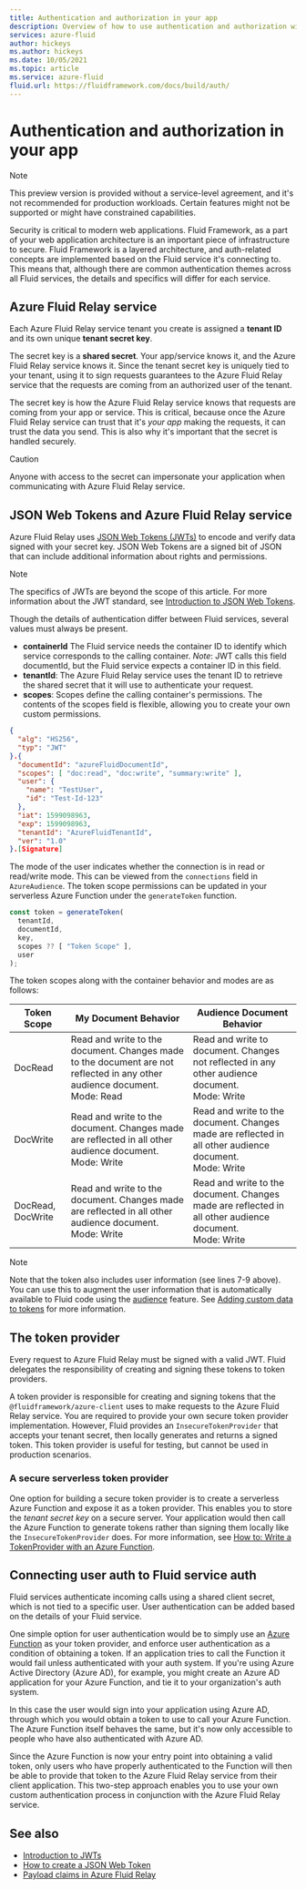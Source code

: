 ```yaml
---
title: Authentication and authorization in your app
description: Overview of how to use authentication and authorization with an Azure Fluid Relay service. 
services: azure-fluid
author: hickeys
ms.author: hickeys
ms.date: 10/05/2021
ms.topic: article
ms.service: azure-fluid
fluid.url: https://fluidframework.com/docs/build/auth/
---
```


# Authentication and authorization in your app

> [!NOTE]
> This preview version is provided without a service-level agreement, and it's not recommended for production workloads. Certain features might not be supported or might have constrained capabilities.

Security is critical to modern web applications. Fluid Framework, as a part of your web application architecture is an important piece of infrastructure to secure. Fluid Framework is a layered architecture, and auth-related concepts are implemented based on the Fluid service it's connecting to. This means that, although there are common authentication themes across all Fluid services, the details and specifics will differ for each service.

## Azure Fluid Relay service

Each Azure Fluid Relay service tenant you create is assigned a **tenant ID** and its own unique **tenant secret key**.

The secret key is a **shared secret**. Your app/service knows it, and the Azure Fluid Relay service knows it. Since the tenant secret key is uniquely tied to your tenant, using it to sign requests guarantees to the Azure Fluid Relay service that the requests are coming from an authorized user of the tenant.

The secret key is how the Azure Fluid Relay service knows that requests are coming from your app or service. This is critical, because once the Azure Fluid Relay service can trust that it's *your app* making the requests, it can trust the data you send. This is also why it's important that the secret is handled securely.

> [!CAUTION]
> Anyone with access to the secret can impersonate your application when communicating with Azure Fluid Relay service.

## JSON Web Tokens and Azure Fluid Relay service

Azure Fluid Relay uses [JSON Web Tokens (JWTs)](https://jwt.io/) to encode and verify data signed with your secret key. JSON Web Tokens are a signed bit of JSON that can include additional information about rights and permissions.

> [!NOTE]
> The specifics of JWTs are beyond the scope of this article. For more information about the JWT standard, see [Introduction to JSON Web Tokens](https://jwt.io/introduction).

Though the details of authentication differ between Fluid services, several values must always be present.

- **containerId**  The Fluid service needs the container ID to identify which service corresponds to the calling container. *Note*: JWT calls this field documentId, but the Fluid service expects a container ID in this field.
- **tenantId**: The Azure Fluid Relay service uses the tenant ID to retrieve the shared secret that it will use to authenticate your request. 
- **scopes**: Scopes define the calling container's permissions. The contents of the scopes field is flexible, allowing you to create your own custom permissions.

```json {linenos=inline,hl_lines=["5-6",13]}
{
  "alg": "HS256",
  "typ": "JWT"
}.{
  "documentId": "azureFluidDocumentId",
  "scopes": [ "doc:read", "doc:write", "summary:write" ],
  "user": {
    "name": "TestUser",
    "id": "Test-Id-123"
  },
  "iat": 1599098963,
  "exp": 1599098963,
  "tenantId": "AzureFluidTenantId",
  "ver": "1.0"
}.[Signature]
```

The mode of the user indicates whether the connection is in read or read/write mode. This can be viewed from the `connections` field in `AzureAudience`. The token scope permissions can be updated in your serverless Azure Function under the `generateToken` function.

```ts
const token = generateToken(
  tenantId,
  documentId,
  key,
  scopes ?? [ "Token Scope" ],
  user
);
```

The token scopes along with the container behavior and modes are as follows:

| Token Scope | My Document Behavior | Audience Document Behavior | 
|-------------|----------------------|----------------------------|
| DocRead     | Read and write to the document. Changes made to the document are not reflected in any other audience document. <br /> Mode: Read | Read and write to document. Changes not reflected in any other audience document. <br /> Mode: Write | 
| DocWrite    | Read and write to the document. Changes made are reflected in all other audience document. <br />Mode: Write | Read and write to the document. Changes made are reflected in all other audience document. <br />Mode: Write |
| DocRead, DocWrite | Read and write to the document. Changes made are reflected in all other audience document. <br />Mode: Write | Read and write to the document. Changes made are reflected in all other audience document. <br />Mode: Write |

> [!NOTE]
> Note that the token also includes user information (see lines 7-9 above). You can use this to augment the user information that is automatically available to Fluid code using the [audience](../how-tos/connect-fluid-azure-service.md#getting-audience-details) feature. See [Adding custom data to tokens](../how-tos/connect-fluid-azure-service.md#adding-custom-data-to-tokens) for more information.

## The token provider

Every request to Azure Fluid Relay must be signed with a valid JWT. Fluid delegates the responsibility of creating and signing these tokens to token providers.

A token provider is responsible for creating and signing tokens that the `@fluidframework/azure-client` uses to make requests to the Azure Fluid Relay service. You are required to provide your own secure token provider implementation. However, Fluid provides an `InsecureTokenProvider` that accepts your tenant secret, then locally generates and returns a signed token. This token provider is useful for testing, but cannot be used in production scenarios.

### A secure serverless token provider

One option for building a secure token provider is to create a serverless Azure Function and expose it as a token provider. This enables you to store the *tenant secret key* on a secure server. Your application would then call the Azure Function to generate tokens rather than signing them locally like the `InsecureTokenProvider` does. For more information, see [How to: Write a TokenProvider with an Azure Function](../how-tos/azure-function-token-provider.md).

## Connecting user auth to Fluid service auth

Fluid services authenticate incoming calls using a shared client secret, which is not tied to a specific user. User authentication can be added based on the details of your Fluid service. 

One simple option for user authentication would be to simply use an [Azure Function](../../azure-functions/index.yml) as your token provider, and enforce user authentication as a condition of obtaining a token. If an application tries to call the Function it would fail unless authenticated with your auth system. If you're using Azure Active Directory (Azure AD), for example, you might create an Azure AD application for your Azure Function, and tie it to your organization's auth system.

In this case the user would sign into your application using Azure AD, through which you would obtain a token to use to call your Azure Function. The Azure Function itself behaves the same, but it's now only accessible to people who have also authenticated with Azure AD.

Since the Azure Function is now your entry point into obtaining a valid token, only users who have properly authenticated to the Function will then be able to provide that token to the Azure Fluid Relay service from their client application. This two-step approach enables you to use your own custom authentication process in conjunction with the Azure Fluid Relay service.

## See also

- [Introduction to JWTs](https://jwt.io/introduction)
- [How to create a JSON Web Token](../how-tos/fluid-json-web-token.md)
- [Payload claims in Azure Fluid Relay](../how-tos/fluid-json-web-token.md#payload-claims)

